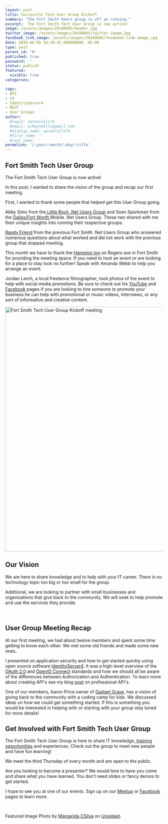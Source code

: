 ```yaml
---
layout: post
title: Successful Tech User Group Kickoff
summary: "The Fort Smith Users group is off an running."
excerpt:  The Fort Smith Tech User Group is now active!
image: /assets/images/20180605/header.jpg
twitter_image: /assets/images/20180605/twitter-image.jpg
facebook_link_image: /assets/images/20180605/facebook-link-image.jpg
date: 2018-06-05 10:29:42.000000000 -05:00
type: post
parent_id: '0'
published: true
password: ''
status: publish
featured: 
  visible: true
categories:

tags:
- API
- C#
- IdentityServer4
- REST
- User Groups
author:
  #login: aaronralls74
  #email: arkeytekllc@gmail.com
  #display_name: aaronralls74
  #first_name: ''
  #last_name: ''
permalink: '/:year/:month/:day/:title'
---
```

<h2>Fort Smith Tech User Group</h2>
<p>The Fort Smith Tech User Group is now active!</p>
<p>In this post, I wanted to share the vision of the group and recap our first meeting.</p>
<p>First, I wanted to thank some people that helped get this User Group going.</p>
<p>Abby Sims from the<a href="http://lrdnug.org"> Little Rock .Net Users Group</a> and Sean Sparkman from the <a href="https://www.meetup.com/DFW-Mobile-NET/">Dallas/Fort Worth </a>Mobile .Net Users Group. These two shared with me their unique insights into running their respective groups.</p>
<p><a href="https://www.facebook.com/randy.friend">Randy Friend</a> from the previous Fort Smith .Net Users Group who answered numerous questions about what worked and did not work with the previous group that stopped meeting.</p>
<p>This month we have to thank the <a href="http://hamptoninn3.hilton.com/en/hotels/arkansas/hampton-inn-fort-smith-FSMARHX/event/index.html">Hampton Inn</a> on Rogers ave in Fort Smith for providing the meeting space. If you need to host an event or are looking for a place to stay look no further! Speak with Amanda Webb to help you arrange an event.</p>
<p>Jordan Lerch, a local freelance filmographer, took photos of the event to help with social media promotions. Be sure to check out his <a href="https://www.youtube.com/channel/UCqZk8mU_rkLQaS1r2_gvk7w">YouTube</a> and <a href="https://www.facebook.com/JLFilmography/">Facebook</a> pages if you are looking to hire someone to promote your business he can help with promotional or music videos, interviews, or any sort of informative and creative content.</p>
<p><a href="http://fstech.org"><img class="wp-image-833 size-large" src="{{ site.baseurl }}/assets/images/20180605/FSTech-user-group-kick-off-1024x575.jpg" alt="Fort Smith Tech User Group Kickoff meeting" width="780" /></a>
<!--{:.image-caption}
*Fort Smith Tech User Group Kickoff meeting*--></p>
<h2>Our Vision</h2>
<p>We are here to share knowledge and to help with your IT career. There is no technology topic too big or too small for the group.</p>
<p>Additional, we are looking to partner with small businesses and organizations that give back to the community. We will seek to help promote and use the services they provide.</p>
<p>&nbsp;</p>
<h2>User Group Meeting Recap</h2>
<p>At our first meeting, we had about twelve members and spent some time getting to know each other. We met some old friends and made some new ones.</p>
<p>I presented on application security and how to get started quickly using open source software <a href="http://docs.identityserver.io/en/release/">IdentityServer4</a>. It was a high-level overview of the <a href="https://oauth.net/2/">OAuth 2.0</a> and <a href="http://openid.net/connect/">OpenID Connect</a> standards and how we should all be aware of the differences between Authorization and Authentication. To learn more about creating API's see my blog <a href="{{ site.baseurl }}/2017/10/17/rest-api-example-c-asp-net-core/">post</a> on professional API's.</p>
<p>One of our members, Aaron Price owner of <a href="https://gadgetgrave.com/">Gadget Grave</a>, has a vision of giving back to the community with a coding camp for kids. We discussed ideas on how we could get something started. If this is something you would be interested in helping with or starting with your group stay tuned for more details!</p>
<h2>Get Involved with Fort Smith Tech User Group</h2>
<p>The Fort Smith Tech User Group is here to share IT knowledge,<a href="{{ site.baseurl }}/2018/02/12/microsoft-azure-training-pluralsight/"> training opportunities</a> and experiences. Check out the group to meet new people and have fun learning!</p>
<p>We meet the third Thursday of every month and are open to the public.</p>
<p>Are you looking to become a presenter? We would love to have you come and share what you have learned. You don’t need slides or fancy demos to get started.</p>
<p>I hope to see you at one of our events. Sign up on our <a href="https://www.meetup.com/Fort-Smith-Tech-User-Group/">Meetup</a> or <a href="https://www.facebook.com/groups/FSTechUG/">Facebook</a> pages to learn more.</p>
<p>&nbsp;</p>
<p>Featured Image Photo by <a href="https://unsplash.com/photos/cQCqoTjr0B4?utm_source=unsplash&amp;utm_medium=referral&amp;utm_content=creditCopyText">Margarida CSilva</a> on <a href="https://unsplash.com/search/photos/team-meeting?utm_source=unsplash&amp;utm_medium=referral&amp;utm_content=creditCopyText">Unsplash</a></p>
